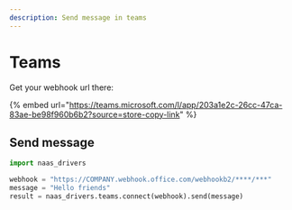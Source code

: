 ```yaml
---
description: Send message in teams
---
```


# Teams

Get your webhook url there:

{% embed url="https://teams.microsoft.com/l/app/203a1e2c-26cc-47ca-83ae-be98f960b6b2?source=store-copy-link" %}

## Send message

```python
import naas_drivers

webhook = "https://COMPANY.webhook.office.com/webhookb2/****/***"
message = "Hello friends"
result = naas_drivers.teams.connect(webhook).send(message)
```

